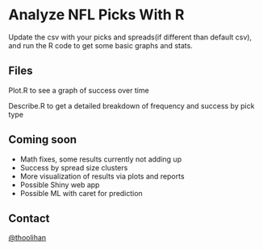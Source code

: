# Analyze NFL Picks With R
Update the csv with your picks and spreads(if different than default csv), and run the R code to get some basic graphs and stats.

## Files
Plot.R to see a graph of success over time

Describe.R to get a detailed breakdown of frequency and success by pick type

## Coming soon
- Math fixes, some results currently not adding up
- Success by spread size clusters
- More visualization of results via plots and reports
- Possible Shiny web app
- Possible ML with caret for prediction

## Contact
[@thoolihan](http://twitter.com/thoolihan)
